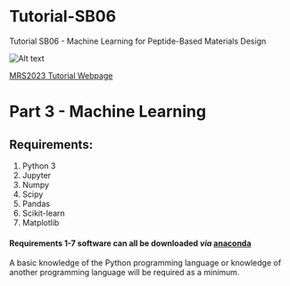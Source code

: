 # Tutorial-SB06
Tutorial SB06 - Machine Learning for Peptide-Based Materials Design


![Alt text](https://www.mrs.org/images/default-source/meetings-exhibits/spring-meetings/spring-2023/s23-landing-bannerd3b43693c9d76e4e916fff0000759bd3.jpg")

[MRS2023 Tutorial Webpage](https://www.mrs.org/meetings-events/spring-meetings-exhibits/2023-mrs-spring-meeting/call-for-papers/tutorial-sessions-detail/2023_mrs_spring_meeting/sb06/tutorial-sb06-machine-learning-for-peptide-based-materials-design)


# Part 3 - Machine Learning

## Requirements:

1. Python 3
1. Jupyter
1. Numpy
2. Scipy
3. Pandas
4. Scikit-learn
5. Matplotlib



#### Requirements 1-7 software can all be downloaded *via*  [anaconda](https://www.anaconda.com/)

A basic knowledge of the Python programming language or knowledge of another programming language will be required as a minimum.
